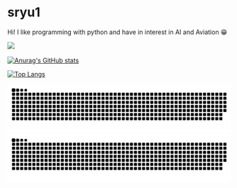 # sryu1

Hi! I like programming with python and have in interest in AI and Aviation 😁

![](https://komarev.com/ghpvc/?username=sryu1&color=brightgreen)

[![Anurag's GitHub stats](https://github-readme-stats.vercel.app/api?username=sryu1&show_icons=true&theme=algolia&count_private=true)](https://github.com/anuraghazra/github-readme-stats)

[![Top Langs](https://github-readme-stats.vercel.app/api/top-langs/?username=sryu1&theme=algolia)](https://github.com/anuraghazra/github-readme-stats)

![github contribution grid snake animation](https://raw.githubusercontent.com/sryu1/sryu1/output/github-contribution-grid-snake-dark.svg#gh-dark-mode-only)
![github contribution grid snake animation](https://raw.githubusercontent.com/sryu1/sryu1/output/github-contribution-grid-snake.svg#gh-light-mode-only)
